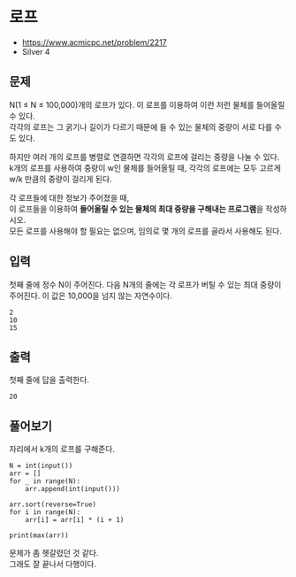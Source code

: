 # 로프

- https://www.acmicpc.net/problem/2217
- Silver 4

## 문제
N(1 ≤ N ≤ 100,000)개의 로프가 있다. 이 로프를 이용하여 이런 저런 물체를 들어올릴 수 있다.  
각각의 로프는 그 굵기나 길이가 다르기 때문에 들 수 있는 물체의 중량이 서로 다를 수도 있다.  

하지만 여러 개의 로프를 병렬로 연결하면 각각의 로프에 걸리는 중량을 나눌 수 있다.  
k개의 로프를 사용하여 중량이 w인 물체를 들어올릴 때, 각각의 로프에는 모두 고르게 w/k 만큼의 중량이 걸리게 된다.  

각 로프들에 대한 정보가 주어졌을 때,  
이 로프들을 이용하여 **들어올릴 수 있는 물체의 최대 중량을 구해내는 프로그램**을 작성하시오.  
모든 로프를 사용해야 할 필요는 없으며, 임의로 몇 개의 로프를 골라서 사용해도 된다.

## 입력
첫째 줄에 정수 N이 주어진다. 다음 N개의 줄에는 각 로프가 버틸 수 있는 최대 중량이 주어진다. 이 값은 10,000을 넘지 않는 자연수이다.

```
2
10
15
```

## 출력
첫째 줄에 답을 출력한다.

`20`

## 풀어보기

자리에서 k개의 로프를 구해준다.

```
N = int(input())
arr = []
for _ in range(N):
    arr.append(int(input()))

arr.sort(reverse=True)
for i in range(N):
    arr[i] = arr[i] * (i + 1)

print(max(arr))
```

문제가 좀 헷갈렸던 것 같다.  
그래도 잘 끝나서 다행이다.
